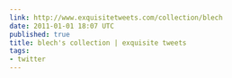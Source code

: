 ```yaml
---
link: http://www.exquisitetweets.com/collection/blech
date: 2011-01-01 18:07 UTC
published: true
title: blech's collection | exquisite tweets
tags:
- twitter
---
```



